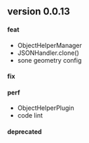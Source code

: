 ## version 0.0.13

#### feat

- ObjectHelperManager
- JSONHandler.clone()
- sone geometry config

#### fix

#### perf

- ObjectHelperPlugin
- code lint

#### deprecated
